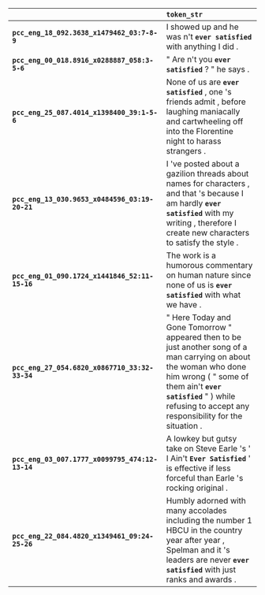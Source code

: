 |                                                 | `token_str`                                                                                                                                                                                                                                      |
|:------------------------------------------------|:-------------------------------------------------------------------------------------------------------------------------------------------------------------------------------------------------------------------------------------------------|
| **`pcc_eng_18_092.3638_x1479462_03:7-8-9`**     | I showed up and he was n't __``ever satisfied``__ with anything I did .                                                                                                                                                                          |
| **`pcc_eng_00_018.8916_x0288887_058:3-5-6`**    | " Are n't you __``ever satisfied``__ ? " he says .                                                                                                                                                                                               |
| **`pcc_eng_25_087.4014_x1398400_39:1-5-6`**     | None of us are __``ever satisfied``__ , one 's friends admit , before laughing maniacally and cartwheeling off into the Florentine night to harass strangers .                                                                                   |
| **`pcc_eng_13_030.9653_x0484596_03:19-20-21`**  | I 've posted about a gazilion threads about names for characters , and that 's because I am hardly __``ever satisfied``__ with my writing , therefore I create new characters to satisfy the style .                                             |
| **`pcc_eng_01_090.1724_x1441846_52:11-15-16`**  | The work is a humorous commentary on human nature since none of us is __``ever satisfied``__ with what we have .                                                                                                                                 |
| **`pcc_eng_27_054.6820_x0867710_33:32-33-34`**  | " Here Today and Gone Tomorrow " appeared then to be just another song of a man carrying on about the woman who done him wrong ( " some of them ain't __``ever satisfied``__ " ) while refusing to accept any responsibility for the situation . |
| **`pcc_eng_03_007.1777_x0099795_474:12-13-14`** | A lowkey but gutsy take on Steve Earle 's ' I Ain't __``Ever Satisfied``__ ' is effective if less forceful than Earle 's rocking original .                                                                                                      |
| **`pcc_eng_22_084.4820_x1349461_09:24-25-26`**  | Humbly adorned with many accolades including the number 1 HBCU in the country year after year , Spelman and it 's leaders are never __``ever satisfied``__ with just ranks and awards .                                                          |